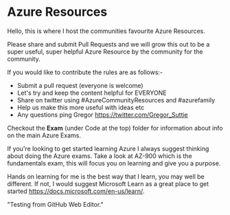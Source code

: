 
# Azure Resources

Hello, this is where I host the communities favourite Azure Resources.

Please share and submit Pull Requests and we will grow this out to be a super useful, super helpful Azure Resource by
the community for the community.

If you would like to contribute the rules are as follows:-

* Submit a pull request (everyone is welcome)
* Let's try and keep the content helpful for EVERYONE
* Share on twitter using #AzureCommunityResources and #azurefamily
* Help us make this more useful with ideas etc
* Any questions ping Gregor https://twitter.com/Gregor_Suttie

Checkout the **Exam** (under Code at the top) folder for information about info on the main Azure Exams.

If you're looking to get started learning Azure I always suggest thinking about doing the Azure exams. Take a look at AZ-900 which is the fundamentals exam, this will focus you on learning and give you a purpose.

Hands on learning for me is the best way that I learn, you may well be different. If not, I would suggest Microsoft Learn as a great place to get started https://docs.microsoft.com/en-us/learn/.

"Testing from GitHub Web Editor."